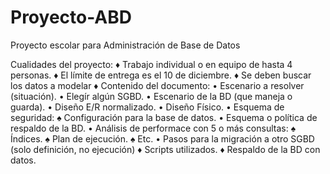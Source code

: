 # Proyecto-ABD
Proyecto escolar para Administración de Base de Datos

Cualidades del proyecto:
♦ Trabajo individual o en equipo de hasta 4 personas.
♦ El límite de entrega es el 10 de diciembre.
♦ Se deben buscar los datos a modelar
♦ Contenido del documento:
  • Escenario a resolver (situación).
  • Elegír algún SGBD.
  • Escenario de la BD (que maneja o guarda).
  • Diseño E/R normalizado.
  • Diseño Físico.
  • Esquema de seguridad:
    ♠ Configuración para la base de datos.
  • Esquema o política de respaldo de la BD.
  • Análisis de performace con 5 o más consultas:
    ♠ Índices.
    ♠ Plan de ejecución.
    ♠ Etc.
  • Pasos para la migración a otro SGBD (solo definición, no ejecución)
♦ Scripts utilizados.
♦ Respaldo de la BD con datos.
